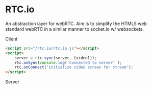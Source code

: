 RTC.io
=========

An abstraction layer for webRTC. Aim is to simplify the HTML5 web standard webRTC in a similar manner to socket.io w/ websockets.

Client
```html
<script src="/rtc.io/rtc.io.js"></script>
<script>
    server = rtc.sync(server, [video1]);
    rtc.onSync(console.log('Connected to server' );
    rtc.onConnect('initialize video screen for stream');
</script>
```

Server
```javascript
```
